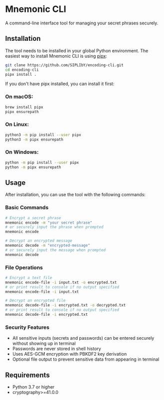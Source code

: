 # Mnemonic CLI

A command-line interface tool for managing your secret phrases securely.

## Installation

The tool needs to be installed in your global Python environment. The easiest way to install Mnemonic CLI is using [pipx](https://pypa.github.io/pipx/):

```bash
git clone https://github.com/SIPLIbY/encoding-cli.git
cd encoding-cli
pipx install .
```

If you don't have pipx installed, you can install it first:

### On macOS:

```bash
brew install pipx
pipx ensurepath
```

### On Linux:

```bash
python3 -m pip install --user pipx
python3 -m pipx ensurepath
```

### On Windows:

```bash
python -m pip install --user pipx
python -m pipx ensurepath
```

## Usage

After installation, you can use the tool with the following commands:

### Basic Commands

```bash
# Encrypt a secret phrase
mnemonic encode -m "your secret phrase"
# or securely input the phrase when prompted
mnemonic encode

# Decrypt an encrypted message
mnemonic decode -m "encrypted-message"
# or securely input the message when prompted
mnemonic decode
```

### File Operations

```bash
# Encrypt a text file
mnemonic encode-file -i input.txt -o encrypted.txt
# or print result to console if no output specified
mnemonic encode-file -i input.txt

# Decrypt an encrypted file
mnemonic decode-file -i encrypted.txt -o decrypted.txt
# or print result to console if no output specified
mnemonic decode-file -i encrypted.txt
```

### Security Features

- All sensitive inputs (secrets and passwords) can be entered securely without showing up in terminal
- Passwords are never stored in shell history
- Uses AES-GCM encryption with PBKDF2 key derivation
- Optional file output to prevent sensitive data from appearing in terminal

## Requirements

- Python 3.7 or higher
- cryptography>=41.0.0
